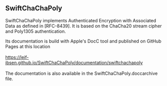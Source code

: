 <h2><b>SwiftChaChaPoly</b></h2>

SwiftChaChaPoly implements Authenticated Encryption with Associated Data as defined in [RFC-8439].
It is based on the ChaCha20 stream cipher and Poly1305 authentication.

Its documentation is build with Apple's DocC tool and published on GitHub Pages at this location</br></br>
    https://leif-ibsen.github.io/SwiftChaChaPoly/documentation/swiftchachapoly</br></br>
The documentation is also available in the SwiftChaChaPoly.doccarchive file.